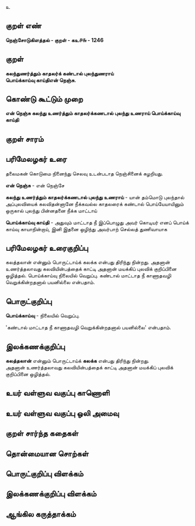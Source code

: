 உ

## குறள் எண் 

**நெஞ்சோடுகிளத்தல் - குறள் - கஉ௪௬ - 1246**

## குறள் 

**கலந்துணர்த்தும் காதலர்க் கண்டால் புலந்துணராய்  
பொய்க்காய்வு காய்திஎன் நெஞ்சு.**

## கொண்டு கூட்டும் முறை

**என் நெஞ்சு கலந்து உணர்த்தும் காதலர்க்கணடால் புலந்து உணராய் பொய்க்காய்வு காய்தி**

## குறள் சாரம் 


## பரிமேலழகர் உரை

தலைமகன் கொடுமை நினைந்து செலவு உடன்படாத நெஞ்சினைக் கழறியது. 

**என் நெஞ்சு** - என் நெஞ்சே 

**கலந்து உணர்த்தும் காதலர்க்கணடால் புலந்து உணராய்** - யான் தம்மொடு புலந்தால் அப்புலவியைக் கலவிதன்னானே நீக்கவல்ல காதலரைக் கண்டால் பொய்யேயாயினும் ஒருகால் புலந்து பின்னதனை நீக்க மாட்டாய் 

**பொய்க்காய்வு காய்தி** - அதுவும் மாட்டாத நீ இப்பொழுது அவர் கொடியர் எனப் பொய்க் காய்வு காயாநின்றாய், இனி இதனை ஒழிந்து அவர்பாற் செல்லத் துணிவாயாக

## பரிமேலழகர் உரைகுறிப்பு   

கலத்தலான் என்னும் பொருட்டாய்க் கலக்க என்பது திரிந்து நின்றது. அதனான் உணர்த்தலாவது கலவியின்பத்தைக் காட்டி அதனான் மயக்கிப் புலவிக் குறிப்பினை ஒழித்தல். பொய்க்காய்வு நிலையில் வெறுப்பு. கண்டால் மாட்டாத நீ காணாதவழி வெறுக்கின்றதனால் பயனில்லை என்பதாம்.

## பொருட்குறிப்பு 

**பொய்க்காய்வு** - நிலையில் வெறுப்பு. 

'கண்டால் மாட்டாத நீ காணாதவழி வெறுக்கின்றதனால் பயனில்லை' என்பதாம்.

## இலக்கணக்குறிப்பு  

**கலத்தலான்** என்னும் பொருட்டாய்க் **கலக்க** என்பது திரிந்து நின்றது.  
அதனான் உணர்த்தலாவது கலவியின்பத்தைக் காட்டி அதனான் மயக்கிப் புலவிக் குறிப்பினை ஒழித்தல்.

## உயர் வள்ளுவ வகுப்பு காணொளி


## உயர் வள்ளுவ வகுப்பு ஒலி அமைவு 

 
## குறள் சார்ந்த கதைகள் 


## தொன்மையான சொற்கள்


## பொருட்குறிப்பு விளக்கம்


## இலக்கணக்குறிப்பு விளக்கம்


## ஆங்கில கருத்தாக்கம் 


